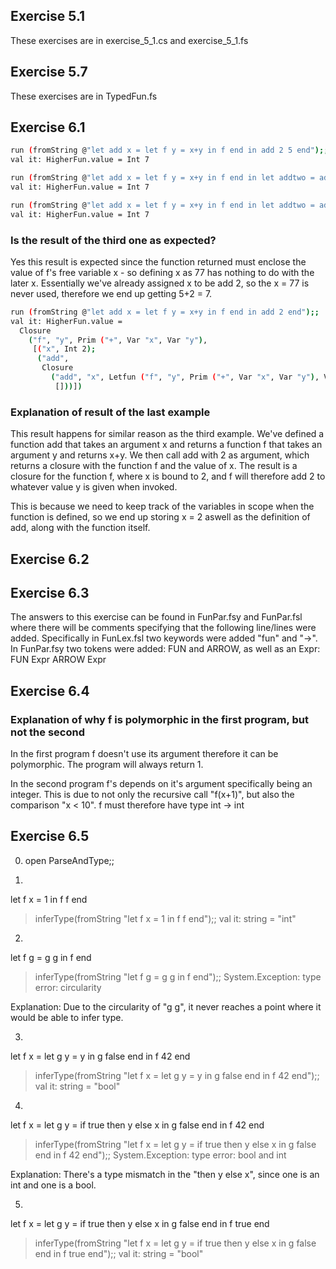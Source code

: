 ## Exercise 5.1
These exercises are in exercise_5_1.cs and exercise_5_1.fs
## Exercise 5.7
These exercises are in TypedFun.fs
## Exercise 6.1
``` bash
run (fromString @"let add x = let f y = x+y in f end in add 2 5 end");;
val it: HigherFun.value = Int 7
```

``` bash
run (fromString @"let add x = let f y = x+y in f end in let addtwo = add 2 in addtwo 5 end end");;
val it: HigherFun.value = Int 7
```

``` bash
run (fromString @"let add x = let f y = x+y in f end in let addtwo = add 2 in let x = 77 in addtwo 5 end end end");;
val it: HigherFun.value = Int 7
```
### Is the result of the third one as expected?
Yes this result is expected since the function returned must enclose the value of f's free variable x - so defining x as 77 has nothing to do with the later x. 
Essentially we've already assigned x to be add 2, so the x = 77 is never used, therefore we end up getting 5+2 = 7.

``` bash
run (fromString @"let add x = let f y = x+y in f end in add 2 end");;
val it: HigherFun.value =
  Closure
    ("f", "y", Prim ("+", Var "x", Var "y"),
     [("x", Int 2);
      ("add",
       Closure
         ("add", "x", Letfun ("f", "y", Prim ("+", Var "x", Var "y"), Var "f"),
          []))])
```
### Explanation of result of the last example
This result happens for similar reason as the third example. We've defined a function add that takes an argument x and returns a function f that takes an argument y and returns x+y. We then call add with 2 as argument, which returns a closure with the function f and the value of x. The result is a closure for the function f, where x is bound to 2, and f will therefore add 2 to whatever value y is given when invoked.

This is because we need to keep track of the variables in scope when the function is defined, so we end up storing x = 2 aswell as the definition of add, along with the function itself. 


## Exercise 6.2

## Exercise 6.3
The answers to this exercise can be found in FunPar.fsy and FunPar.fsl where there will be comments specifying that the following line/lines were added.
Specifically in FunLex.fsl two keywords were added "fun" and "->".
In FunPar.fsy two tokens were added: FUN and ARROW, as well as an Expr: FUN Expr ARROW Expr


## Exercise 6.4

### Explanation of why f is polymorphic in the first program, but not the second
In the first program f doesn't use its argument therefore it can be polymorphic. The program will always return 1.

In the second program f's depends on it's argument specifically being an integer. This is due to not only the recursive call "f(x+1)", but also the comparison "x < 10". f must therefore have type int -> int

## Exercise 6.5
0) open ParseAndType;;

1)
let f x = 1 in f f end
> inferType(fromString "let f x = 1 in f f end");;
val it: string = "int"

2)
let f g = g g in f end
> inferType(fromString "let f g = g g in f end");;
System.Exception: type error: circularity

Explanation:
Due to the circularity of "g g", it never reaches a point where it would be able to infer type.

3)
let f x = let g y = y in g false end in f 42 end
> inferType(fromString "let f x = let g y = y in g false end in f 42 end");;
val it: string = "bool"

4) 
let f x = let g y = if true then y else x in g false end in f 42 end
> inferType(fromString "let f x = let g y = if true then y else x in g false end in f 42 end");; 
System.Exception: type error: bool and int

Explanation:
There's a type mismatch in the "then y else x", since one is an int and one is a bool.

5)
let f x = let g y = if true then y else x in g false end in f true end
> inferType(fromString "let f x = let g y = if true then y else x in g false end in f true end");;
val it: string = "bool"

